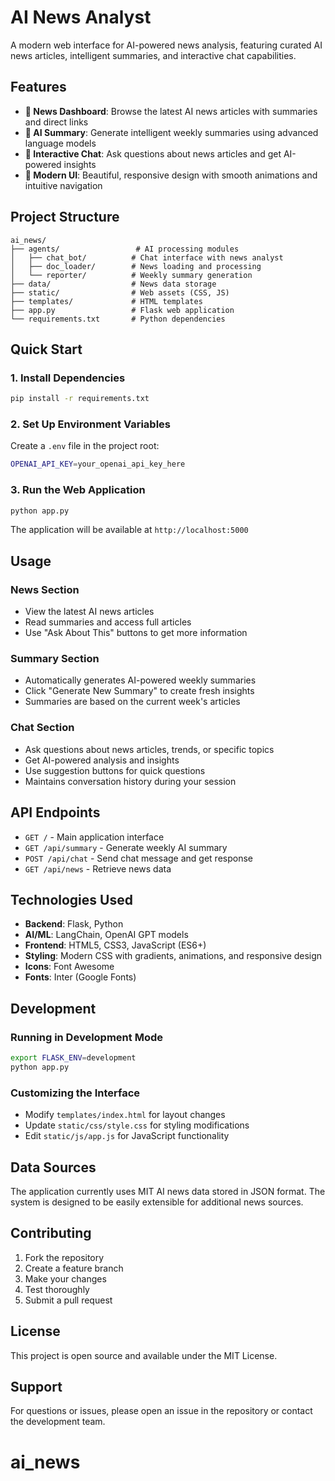 # AI News Analyst

A modern web interface for AI-powered news analysis, featuring curated AI news articles, intelligent summaries, and interactive chat capabilities.

## Features

- **📰 News Dashboard**: Browse the latest AI news articles with summaries and direct links
- **🤖 AI Summary**: Generate intelligent weekly summaries using advanced language models
- **💬 Interactive Chat**: Ask questions about news articles and get AI-powered insights
- **🎨 Modern UI**: Beautiful, responsive design with smooth animations and intuitive navigation

## Project Structure

```
ai_news/
├── agents/                 # AI processing modules
│   ├── chat_bot/          # Chat interface with news analyst
│   ├── doc_loader/        # News loading and processing
│   └── reporter/          # Weekly summary generation
├── data/                  # News data storage
├── static/                # Web assets (CSS, JS)
├── templates/             # HTML templates
├── app.py                 # Flask web application
└── requirements.txt       # Python dependencies
```

## Quick Start

### 1. Install Dependencies

```bash
pip install -r requirements.txt
```

### 2. Set Up Environment Variables

Create a `.env` file in the project root:

```bash
OPENAI_API_KEY=your_openai_api_key_here
```

### 3. Run the Web Application

```bash
python app.py
```

The application will be available at `http://localhost:5000`

## Usage

### News Section
- View the latest AI news articles
- Read summaries and access full articles
- Use "Ask About This" buttons to get more information

### Summary Section
- Automatically generates AI-powered weekly summaries
- Click "Generate New Summary" to create fresh insights
- Summaries are based on the current week's articles

### Chat Section
- Ask questions about news articles, trends, or specific topics
- Get AI-powered analysis and insights
- Use suggestion buttons for quick questions
- Maintains conversation history during your session

## API Endpoints

- `GET /` - Main application interface
- `GET /api/summary` - Generate weekly AI summary
- `POST /api/chat` - Send chat message and get response
- `GET /api/news` - Retrieve news data

## Technologies Used

- **Backend**: Flask, Python
- **AI/ML**: LangChain, OpenAI GPT models
- **Frontend**: HTML5, CSS3, JavaScript (ES6+)
- **Styling**: Modern CSS with gradients, animations, and responsive design
- **Icons**: Font Awesome
- **Fonts**: Inter (Google Fonts)

## Development

### Running in Development Mode

```bash
export FLASK_ENV=development
python app.py
```

### Customizing the Interface

- Modify `templates/index.html` for layout changes
- Update `static/css/style.css` for styling modifications
- Edit `static/js/app.js` for JavaScript functionality

## Data Sources

The application currently uses MIT AI news data stored in JSON format. The system is designed to be easily extensible for additional news sources.

## Contributing

1. Fork the repository
2. Create a feature branch
3. Make your changes
4. Test thoroughly
5. Submit a pull request

## License

This project is open source and available under the MIT License.

## Support

For questions or issues, please open an issue in the repository or contact the development team.
# ai_news
